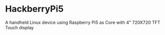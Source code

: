 # HackberryPi5
A handheld Linux device using Raspberry Pi5 as Core with 4" 720X720 TFT Touch display
